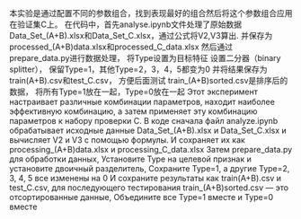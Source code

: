本实验是通过配置不同的参数组合，找到表现最好的组合然后将这个参数组合应用在验证集C上。 
在代码中，首先analyse.ipynb文件处理了原始数据Data_Set_(A+B).xlsx和Data_Set_C.xlsx，通过公式将V2,V3算出. 
并保存为processed_(A+B)data.xlsx和processed_C_data.xlsx 
然后通过prepare_data.py进行数据处理，
将Type设置为目标特征 设置二分器（binary splitter），
保留Type=1，其他Type=2，3，4，5都变为0 
并将结果保存为train(A+B).csv和test_C.csv，
方便后面测试 train_(A+B)sorted.csv是排序后的数据，
将所有Type=1放在一起，Type=0放在一起 
Этот эксперимент настраивает различные комбинации параметров, находит наиболее эффективную комбинацию, а затем применяет эту комбинацию параметров к набору проверки C.
В коде сначала файл analyze.ipynb обрабатывает исходные данные Data_Set_(A+B).xlsx и Data_Set_C.xlsx и вычисляет V2 и V3 с помощью формулы.
И сохраняет их как processing_(A+B)data.xlsx и processing_C_data.xlsx
Затем prepare_data.py для обработки данных,
Установите Type на целевой признак и установите двоичный разделитель,
Сохраните Type=1, а другие Type=2, 3, 4, 5 все изменены на 0
И сохраните результаты как train(A+B).csv и test_C.csv,
для последующего тестирования train_(A+B)sorted.csv — это отсортированные данные,
Объедините все Type=1 вместе и Type=0 вместе
